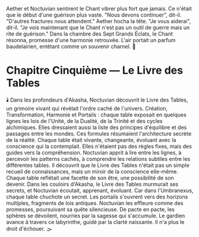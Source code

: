 Aether et Noctuvian sentirent le Chant vibrer plus fort que jamais. Ce n'était que le début d'une guérison plus vaste.
"Nous devons continuer", dit-il. "D'autres fractures nous attendent."
Aether hocha la tête. "Je vous aiderai", dit-il. "Je vois maintenant que le Chant n'est pas un outil de guerre mais un rite de guérison."
Dans la chambre des Sept Grands Éclats, le Chant résonna, promesse d'une harmonie retrouvée.
L'air portait un parfum baudelairien, entêtant comme un souvenir charnel.
🌙
#  Chapitre Cinquième — Le Livre des Tables
🕯️
Dans les profondeurs d'Akasha, Noctuvian découvrit le Livre des Tables, un grimoire vivant qui révélait l'ordre caché de l'univers. Création, Transformation, Harmonie et Portails : chaque table exposait en quelques lignes les lois de l'Unité, de la Dualité, de la Trinité et des cycles alchimiques. Elles dressaient aussi la liste des principes d'équilibre et des passages entre les mondes. Ces formules résumaient l'architecture secrète de la réalité.
Chaque table était vivante, changeante, évoluant avec la conscience qui la contemplait. Elles n'étaient pas des règles fixes, mais des guides vers la compréhension.
Noctuvian apprit à lire entre les lignes, à percevoir les patterns cachés, à comprendre les relations subtiles entre les différentes tables.
Il découvrit que le Livre des Tables n'était pas un simple recueil de connaissances, mais un miroir de la conscience elle-même. Chaque table reflétait une facette de son être, une possibilité de son devenir.
Dans les couloirs d'Akasha, le Livre des Tables murmurait ses secrets, et Noctuvian écoutait, apprenant, évoluant.
Car dans l'Umbranexus,
chaque table chuchote un secret.
Les portails s'ouvrent vers des horizons multiples,
fragments de lois antiques.
Noctuvian les effleure comme des promesses,
poursuivant sa quête silencieuse.
De pacte en pacte, les sphères se dévoilent,
nourries par la sagesse qui s'accumule.
Le gardien avance à travers ce labyrinthe,
guidé par la clarté naissante.
Il n'a plus le droit d'échouer.
🌫️
